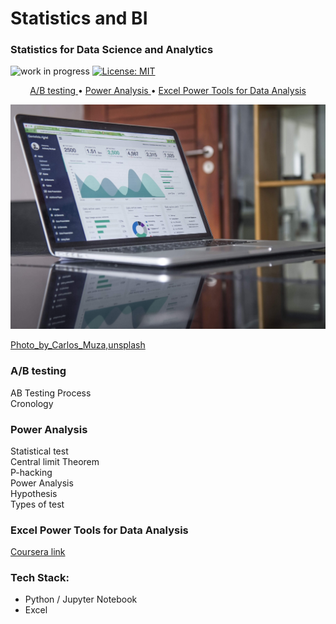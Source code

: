 # Statistics and BI
### Statistics for Data Science and Analytics


![work in progress](https://img.shields.io/badge/work-in%20progress-blue.svg)
[![License: MIT](https://img.shields.io/badge/License-MIT-yellow.svg)](https://opensource.org/licenses/MIT)


<p align="center">
  <a href="#abtesting"> A/B testing </a> •
  <a href="#poweranalysis"> Power Analysis </a> •
  <a href="#excelfordatanalysis"> Excel Power Tools for Data Analysis </a>
</p>


<!-- ![stats](images/carlos-muza-unsplash.jpeg) -->
<img title="03" alt="Alt text" src="images/carlos-muza-unsplash.jpeg">

[Photo_by_Carlos_Muza,unsplash]("https://unsplash.com/s/photos/statistics?utm_source=unsplash&utm_medium=referral&utm_content=creditCopyText")

<a id = 'abtesting'></a>
### A/B testing
AB Testing Process</br>
Cronology</br>

<a id = 'poweranalysis'></a>
### Power Analysis
Statistical test</br>
Central limit Theorem</br>
P-hacking</br>
Power Analysis</br>
Hypothesis</br>
Types of test</br>

<a id = 'excelfordatanalysis'></a>
### Excel Power Tools for Data Analysis
[Coursera link](https://www.coursera.org/learn/excel-power-tools)


### Tech Stack:
- Python / Jupyter Notebook
- Excel